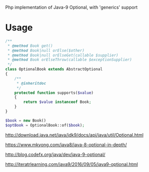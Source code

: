Php implementation of Java-9 Optional, with 'generics' support

Usage
=======

```php
/**
 * @method Book get()
 * @method Book|null orElse($other)
 * @method Book|null orElseGet(callable $supplier)
 * @method Book orElseThrow(callable $exceptionSupplier)
 */
class OptionalBook extends AbstractOptional
{
    /**
     * @inheritdoc
     */
    protected function supports($value)
    {
        return $value instanceof Book;
    }
}

$book = new Book()
$optBook = OptionalBook::of($book);

```

http://download.java.net/java/jdk9/docs/api/java/util/Optional.html

https://www.mkyong.com/java8/java-8-optional-in-depth/

http://blog.codefx.org/java/dev/java-9-optional/

http://iteratrlearning.com/java9/2016/09/05/java9-optional.html
